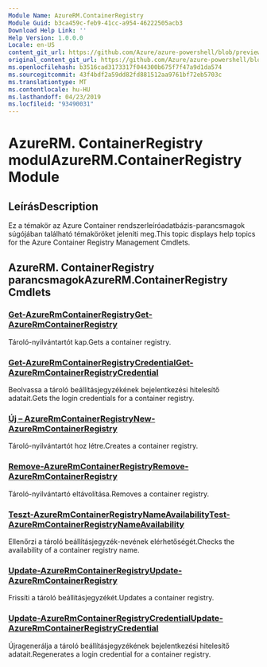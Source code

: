 ```yaml
---
Module Name: AzureRM.ContainerRegistry
Module Guid: b3ca459c-feb9-41cc-a954-46222505acb3
Download Help Link: ''
Help Version: 1.0.0.0
Locale: en-US
content_git_url: https://github.com/Azure/azure-powershell/blob/preview/src/ResourceManager/ContainerRegistry/Commands.ContainerRegistry/help/AzureRM.ContainerRegistry.md
original_content_git_url: https://github.com/Azure/azure-powershell/blob/preview/src/ResourceManager/ContainerRegistry/Commands.ContainerRegistry/help/AzureRM.ContainerRegistry.md
ms.openlocfilehash: b3516cad3173317f044300b675f7f47a9d1da574
ms.sourcegitcommit: 43f4bdf2a59dd82fd881512aa9761bf72eb5703c
ms.translationtype: MT
ms.contentlocale: hu-HU
ms.lasthandoff: 04/23/2019
ms.locfileid: "93490031"
---
```

# <span data-ttu-id="4c2f8-101">AzureRM. ContainerRegistry modul</span><span class="sxs-lookup"><span data-stu-id="4c2f8-101">AzureRM.ContainerRegistry Module</span></span>
## <span data-ttu-id="4c2f8-102">Leírás</span><span class="sxs-lookup"><span data-stu-id="4c2f8-102">Description</span></span>
<span data-ttu-id="4c2f8-103">Ez a témakör az Azure Container rendszerleíróadatbázis-parancsmagok súgójában található témaköröket jeleníti meg.</span><span class="sxs-lookup"><span data-stu-id="4c2f8-103">This topic displays help topics for the Azure Container Registry Management Cmdlets.</span></span>

## <span data-ttu-id="4c2f8-104">AzureRM. ContainerRegistry parancsmagok</span><span class="sxs-lookup"><span data-stu-id="4c2f8-104">AzureRM.ContainerRegistry Cmdlets</span></span>
### [<span data-ttu-id="4c2f8-105">Get-AzureRmContainerRegistry</span><span class="sxs-lookup"><span data-stu-id="4c2f8-105">Get-AzureRmContainerRegistry</span></span>](Get-AzureRmContainerRegistry.md)
<span data-ttu-id="4c2f8-106">Tároló-nyilvántartót kap.</span><span class="sxs-lookup"><span data-stu-id="4c2f8-106">Gets a container registry.</span></span>

### [<span data-ttu-id="4c2f8-107">Get-AzureRmContainerRegistryCredential</span><span class="sxs-lookup"><span data-stu-id="4c2f8-107">Get-AzureRmContainerRegistryCredential</span></span>](Get-AzureRmContainerRegistryCredential.md)
<span data-ttu-id="4c2f8-108">Beolvassa a tároló beállításjegyzékének bejelentkezési hitelesítő adatait.</span><span class="sxs-lookup"><span data-stu-id="4c2f8-108">Gets the login credentials for a container registry.</span></span>

### [<span data-ttu-id="4c2f8-109">Új – AzureRmContainerRegistry</span><span class="sxs-lookup"><span data-stu-id="4c2f8-109">New-AzureRmContainerRegistry</span></span>](New-AzureRmContainerRegistry.md)
<span data-ttu-id="4c2f8-110">Tároló-nyilvántartót hoz létre.</span><span class="sxs-lookup"><span data-stu-id="4c2f8-110">Creates a container registry.</span></span>

### [<span data-ttu-id="4c2f8-111">Remove-AzureRmContainerRegistry</span><span class="sxs-lookup"><span data-stu-id="4c2f8-111">Remove-AzureRmContainerRegistry</span></span>](Remove-AzureRmContainerRegistry.md)
<span data-ttu-id="4c2f8-112">Tároló-nyilvántartó eltávolítása.</span><span class="sxs-lookup"><span data-stu-id="4c2f8-112">Removes a container registry.</span></span>

### [<span data-ttu-id="4c2f8-113">Teszt-AzureRmContainerRegistryNameAvailability</span><span class="sxs-lookup"><span data-stu-id="4c2f8-113">Test-AzureRmContainerRegistryNameAvailability</span></span>](Test-AzureRmContainerRegistryNameAvailability.md)
<span data-ttu-id="4c2f8-114">Ellenőrzi a tároló beállításjegyzék-nevének elérhetőségét.</span><span class="sxs-lookup"><span data-stu-id="4c2f8-114">Checks the availability of a container registry name.</span></span>

### [<span data-ttu-id="4c2f8-115">Update-AzureRmContainerRegistry</span><span class="sxs-lookup"><span data-stu-id="4c2f8-115">Update-AzureRmContainerRegistry</span></span>](Update-AzureRmContainerRegistry.md)
<span data-ttu-id="4c2f8-116">Frissíti a tároló beállításjegyzékét.</span><span class="sxs-lookup"><span data-stu-id="4c2f8-116">Updates a container registry.</span></span>

### [<span data-ttu-id="4c2f8-117">Update-AzureRmContainerRegistryCredential</span><span class="sxs-lookup"><span data-stu-id="4c2f8-117">Update-AzureRmContainerRegistryCredential</span></span>](Update-AzureRmContainerRegistryCredential.md)
<span data-ttu-id="4c2f8-118">Újragenerálja a tároló beállításjegyzékének bejelentkezési hitelesítő adatait.</span><span class="sxs-lookup"><span data-stu-id="4c2f8-118">Regenerates a login credential for a container registry.</span></span>

